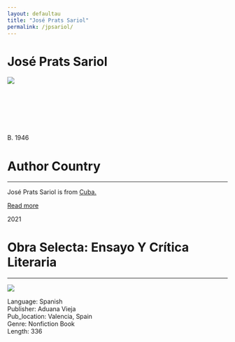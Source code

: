 ```yaml
---
layout: defaultau
title: "José Prats Sariol"
permalink: /jpsariol/
---
```

<!-- partial:index.partial.html -->
<div class="content">
     <h1>José Prats Sariol</h1>
    <div class="quote">
        <div><img src="https://revistaelestornudo.com/wp-content/uploads/2021/03/foto-1-JPSariol.jpg" class="logo"></div>
    </div>
    <div class="timeline">
        <div style="padding-bottom:100px;"></div>
        <div class="block">
             <div class="date right"><p class="right">B. 1946</p></div>
            <div class="dot"></div>
            <div class="left first">
            <div class="author_country">
                <h1>Author Country</h1><hr>
          <div class="aclocation">  <p>José Prats Sariol is from <a href="{{ site.baseurl }}/14">Cuba.</a></p></div>
              <div class="acreadmore">  <a href="https://es.wikipedia.org/wiki/Jos%C3%A9_Prats_Sariol" target="_blank">Read more</a></div>
            </div>
            </div>
   <div class="block">
            <div class="date left"><p class="left">2021</p></div>
            <div class="dot"></div>
            <div class="right">
                <h1>Obra Selecta: Ensayo Y Crítica Literaria</h1><hr>
                <p><img src="https://imagessl0.casadellibro.com/a/l/t7/90/9788412129090.jpg"></p>
                <p>
                Language: Spanish<br/>
                Publisher: Aduana Vieja<br/>
                Pub_location: Valencia, Spain<br/>
                Genre: Nonfiction Book<br/>
                Length: 336<br/>                   </p>
            </div>
        </div>
  <!-- partial -->
<script src='https://cdnjs.cloudflare.com/ajax/libs/jquery/3.1.1/jquery.min.js'></script><script  src="{{ site.baseurl }}/assets/js/authorscript.js"></script>